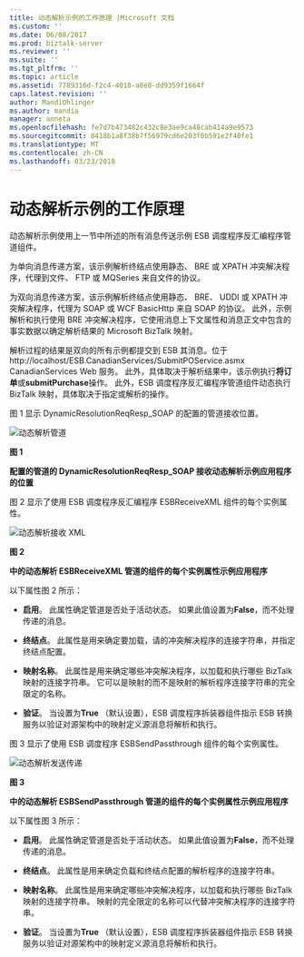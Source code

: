 ```yaml
---
title: 动态解析示例的工作原理 |Microsoft 文档
ms.custom: ''
ms.date: 06/08/2017
ms.prod: biztalk-server
ms.reviewer: ''
ms.suite: ''
ms.tgt_pltfrm: ''
ms.topic: article
ms.assetid: 7789316d-f2c4-4018-a8e8-dd9359f1664f
caps.latest.revision: ''
author: MandiOhlinger
ms.author: mandia
manager: anneta
ms.openlocfilehash: fe7d7b473482c432c8e3ae9ca48cab414a9e9573
ms.sourcegitcommit: 8418b1a8f38b7f56979cd6e203f0b591e2f40fe1
ms.translationtype: MT
ms.contentlocale: zh-CN
ms.lasthandoff: 03/23/2018
---
```

# <a name="how-the-dynamic-resolution-sample-works"></a>动态解析示例的工作原理
动态解析示例使用上一节中所述的所有消息传送示例 ESB 调度程序反汇编程序管道组件。  
  
 为单向消息传递方案，该示例解析终结点使用静态、 BRE 或 XPATH 冲突解决程序，代理到文件、 FTP 或 MQSeries 来自文件的协议。  
  
 为双向消息传递方案，该示例解析终结点使用静态、 BRE、 UDDI 或 XPATH 冲突解决程序，代理为 SOAP 或 WCF BasicHttp 来自 SOAP 的协议。 此外，示例解析和执行使用 BRE 冲突解决程序，它使用消息上下文属性和消息正文中包含的事实数据以确定解析结果的 Microsoft BizTalk 映射。  
  
 解析过程的结果是双向的所有示例都提交到 ESB 其消息。位于 http://localhost/ESB.CanadianServices/SubmitPOService.asmx CanadianServices Web 服务。 此外，具体取决于解析结果中，该示例执行**将订单**或**submitPurchase**操作。 此外，ESB 调度程序反汇编程序管道组件动态执行 BizTalk 映射，具体取决于指定或解析的操作。  
  
 图 1 显示 DynamicResolutionReqResp_SOAP 的配置的管道接收位置。  
  
 ![动态解析管道](../esb-toolkit/media/ch6-dynamicresolutionpipelines.gif "Ch6 DynamicResolutionPipelines")  
  
 **图 1**  
  
 **配置的管道的 DynamicResolutionReqResp_SOAP 接收动态解析示例应用程序的位置**  
  
 图 2 显示了使用 ESB 调度程序反汇编程序 ESBReceiveXML 组件的每个实例属性。  
  
 ![动态解析接收 XML](../esb-toolkit/media/ch6-dynamicresolutionreceivexml.gif "Ch6 DynamicResolutionReceiveXML")  
  
 **图 2**  
  
 **中的动态解析 ESBReceiveXML 管道的组件的每个实例属性示例应用程序**  
  
 以下属性图 2 所示：  
  
-   **启用**。 此属性确定管道是否处于活动状态。 如果此值设置为**False**，而不处理传递的消息。  
  
-   **终结点**。 此属性是用来确定要加载，请的冲突解决程序的连接字符串，并指定终结点配置。  
  
-   **映射名称**。 此属性是用来确定哪些冲突解决程序，以加载和执行哪些 BizTalk 映射的连接字符串。 它可以是映射的而不是映射的解析程序连接字符串的完全限定的名称。  
  
-   **验证**。 当设置为**True** （默认设置），ESB 调度程序拆装器组件指示 ESB 转换服务以验证对源架构中的映射定义源消息将解析和执行。  
  
 图 3 显示了使用 ESB 调度程序 ESBSendPassthrough 组件的每个实例属性。  
  
 ![动态解析发送传递](../esb-toolkit/media/ch6-dynamicresolutionsendpassthrough.gif "Ch6 DynamicResolutionSendPassthrough")  
  
 **图 3**  
  
 **中的动态解析 ESBSendPassthrough 管道的组件的每个实例属性示例应用程序**  
  
 以下属性图 3 所示：  
  
-   **启用**。 此属性确定管道是否处于活动状态。 如果此值设置为**False**，而不处理传递的消息。  
  
-   **终结点**。 此属性是用来确定负载和终结点配置的解析程序的连接字符串。  
  
-   **映射名称**。 此属性是用来确定哪些冲突解决程序，以加载和执行哪些 BizTalk 映射的连接字符串。 映射的完全限定的名称可以代替冲突解决程序的连接字符串。  
  
-   **验证**。 当设置为**True** （默认设置），ESB 调度程序拆装器组件指示 ESB 转换服务以验证对源架构中的映射定义源消息将解析和执行。
